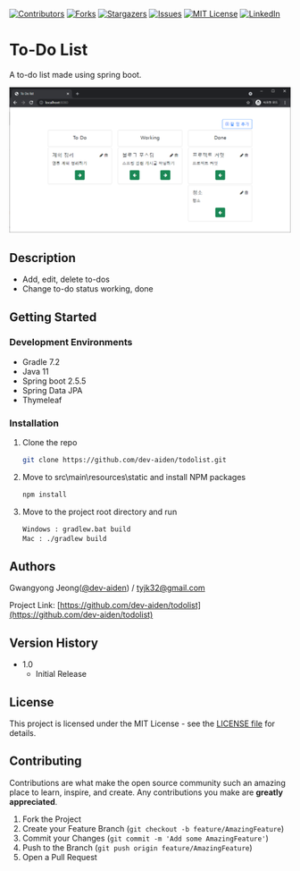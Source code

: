 [![Contributors][contributors-shield]][contributors-url]
[![Forks][forks-shield]][forks-url]
[![Stargazers][stars-shield]][stars-url]
[![Issues][issues-shield]][issues-url]
[![MIT License][license-shield]][license-url]
[![LinkedIn][linkedin-shield]][linkedin-url]

# To-Do List

A to-do list made using spring boot.

![](screenshot.png)

## Description

* Add, edit, delete to-dos
* Change to-do status working, done

## Getting Started

### Development Environments
* Gradle 7.2
* Java 11
* Spring boot 2.5.5
* Spring Data JPA
* Thymeleaf

### Installation
1. Clone the repo
   ```sh
   git clone https://github.com/dev-aiden/todolist.git
   ```
2. Move to src\main\resources\static and install NPM packages
   ```sh
   npm install
   ```
4. Move to the project root directory and run
   ```sh
   Windows : gradlew.bat build
   Mac : ./gradlew build

## Authors

Gwangyong Jeong([@dev-aiden](https://github.com/dev-aiden)) / tyjk32@gmail.com

Project Link: [https://github.com/dev-aiden/todolist](https://github.com/dev-aiden/todolist)


## Version History

* 1.0
    * Initial Release

## License

This project is licensed under the MIT License - see the [LICENSE file](https://github.com/dev-aiden/todolist/blob/master/LICENSE) for details.

## Contributing

Contributions are what make the open source community such an amazing place to learn, inspire, and create. Any contributions you make are **greatly appreciated**.

1. Fork the Project
2. Create your Feature Branch (`git checkout -b feature/AmazingFeature`)
3. Commit your Changes (`git commit -m 'Add some AmazingFeature'`)
4. Push to the Branch (`git push origin feature/AmazingFeature`)
5. Open a Pull Request

[contributors-shield]: https://img.shields.io/github/contributors/dev-aiden/simple-board?style=for-the-badge
[contributors-url]: https://github.com/dev-aiden/simple-board/graphs/contributors
[forks-shield]: https://img.shields.io/github/forks/dev-aiden/simple-board?style=for-the-badge
[forks-url]: https://github.com/dev-aiden/simple-board/network/members
[stars-shield]: https://img.shields.io/github/stars/dev-aiden/simple-board?style=for-the-badge
[stars-url]: https://github.com/dev-aiden/simple-board/stargazers
[issues-shield]: https://img.shields.io/github/issues/dev-aiden/simple-board?style=for-the-badge
[issues-url]: https://github.com/dev-aiden/simple-board/issues
[license-shield]: https://img.shields.io/github/license/dev-aiden/simple-board?style=for-the-badge
[license-url]: https://github.com/dev-aiden/simple-board/blob/master/LICENSE
[linkedin-shield]: https://img.shields.io/badge/-LinkedIn-black?style=for-the-badge&logo=linkedin&colorB=555
[linkedin-url]: https://www.linkedin.com/in/gwangyong-jeong/
